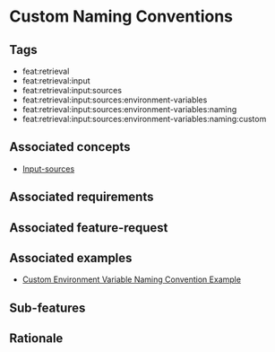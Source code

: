 # Custom Naming Conventions

## Tags

- feat:retrieval
- feat:retrieval:input
- feat:retrieval:input:sources
- feat:retrieval:input:sources:environment-variables
- feat:retrieval:input:sources:environment-variables:naming
- feat:retrieval:input:sources:environment-variables:naming:custom

## Associated concepts

- [Input-sources](../../../../../../../concepts/input/sources.md)

## Associated requirements

## Associated feature-request

## Associated examples

- [Custom Environment Variable Naming Convention Example](../../../../../../../../../../../examples/input/sources/environment-variables/naming/custom-environment-variables-naming-convention-example)

## Sub-features

## Rationale